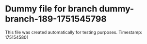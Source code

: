 # Dummy file for branch dummy-branch-189-1751545798

This file was created automatically for testing purposes.
Timestamp: 1751545801